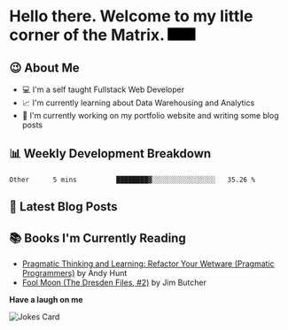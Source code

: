 # Hello there. Welcome to my little corner of the Matrix. <img src="./images/matrix.gif" width="50px">

## :wink: About Me
- :computer: I'm a self taught Fullstack Web Developer
- :chart_with_upwards_trend: I'm currently learning about Data Warehousing and Analytics
- :bookmark_tabs: I'm currently working on my portfolio website and writing some blog posts

## :bar_chart: Weekly Development Breakdown
<!--START_SECTION:waka-->

```text
Other      5 mins          ████████▓░░░░░░░░░░░░░░░░   35.26 %
```

<!--END_SECTION:waka-->

## :memo: Latest Blog Posts
<!-- BLOG-POST-LIST:START -->
<!-- BLOG-POST-LIST:END -->

## :books: Books I'm Currently Reading
<!-- GOODREADS-LIST:START -->
- [Pragmatic Thinking and Learning: Refactor Your Wetware (Pragmatic Programmers)](https://www.goodreads.com/review/show/4445756231?utm_medium=api&utm_source=rss) by Andy Hunt
- [Fool Moon (The Dresden Files, #2)](https://www.goodreads.com/review/show/4716976764?utm_medium=api&utm_source=rss) by Jim Butcher
<!-- GOODREADS-LIST:END -->

**Have a laugh on me**

<img src="https://readme-jokes.vercel.app/api" alt="Jokes Card" />